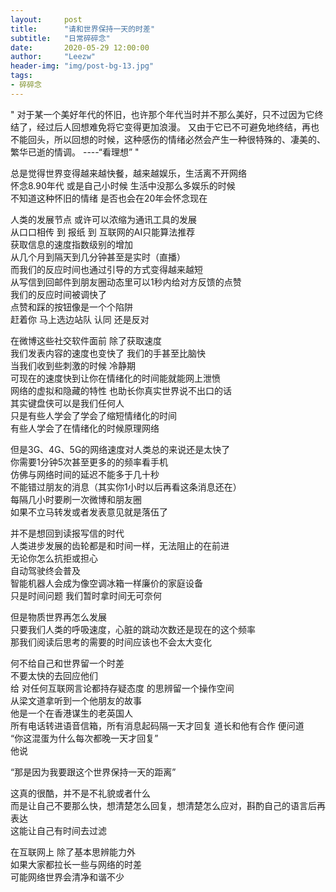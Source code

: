 ```yaml
---
layout:     post
title:      "请和世界保持一天的时差"
subtitle:   "日常碎碎念"
date:       2020-05-29 12:00:00
author:     "Leezw"
header-img: "img/post-bg-13.jpg"
tags:
- 碎碎念
---
```



>     
"
对于某一个美好年代的怀旧，也许那个年代当时并不那么美好，只不过因为它终结了，经过后人回想难免将它变得更加浪漫。
又由于它已不可避免地终结，再也不能回头，所以回想的时候，这种感伤的情绪必然会产生一种很特殊的、凄美的、繁华已逝的情调。
----“看理想”
"

总是觉得世界变得越来越快餐，越来越娱乐，生活离不开网络     
怀念8.90年代 或是自己小时候 生活中没那么多娱乐的时候     
不知道这种怀旧的情绪 是否也会在20年会怀念现在     

人类的发展节点 或许可以浓缩为通讯工具的发展     
从口口相传 到 报纸 到 互联网的AI只能算法推荐     
获取信息的速度指数级别的增加     
从几个月到隔天到几分钟甚至是实时（直播）     
而我们的反应时间也通过引导的方式变得越来越短     
从写信到回邮件到朋友圈动态里可以1秒内给对方反馈的点赞     
我们的反应时间被调快了     
点赞和踩的按钮像是一个个陷阱     
赶着你
马上选边站队 认同 还是反对     

在微博这些社交软件面前 除了获取速度      
我们发表内容的速度也变快了 我们的手甚至比脑快     
当我们收到些刺激的时候 冷静期     
可现在的速度快到让你在情绪化的时间能就能网上泄愤     
网络的虚拟和隐藏的特性 也助长你真实世界说不出口的话     
其实键盘侠可以是我们任何人     
只是有些人学会了学会了缩短情绪化的时间     
有些人学会了在情绪化的时候原理网络     

但是3G、4G、5G的网络速度对人类总的来说还是太快了     
你需要1分钟5次甚至更多的的频率看手机     
仿佛与网络时间的延迟不能多于几十秒     
不能错过朋友的消息（其实你1小时以后再看这条消息还在）     
每隔几小时要刷一次微博和朋友圈     
如果不立马转发或者发表意见就是落伍了     

并不是想回到读报写信的时代     
人类进步发展的齿轮都是和时间一样，无法阻止的在前进     
无论你怎么抗拒或担心      
自动驾驶终会普及     
智能机器人会成为像空调冰箱一样廉价的家庭设备     
只是时间问题 我们暂时拿时间无可奈何     

但是物质世界再怎么发展     
只要我们人类的呼吸速度，心脏的跳动次数还是现在的这个频率     
那我们阅读后思考的需要的时间应该也不会太大变化     

何不给自己和世界留一个时差     
不要太快的去回应他们     
给 对任何互联网言论都持存疑态度 的思辨留一个操作空间     
从梁文道拿听到一个他朋友的故事     
他是一个在香港谋生的老英国人     
所有电话转进语音信箱，所有消息起码隔一天才回复 道长和他有合作 便问道     
“你这混蛋为什么每次都晚一天才回复”     
他说

“那是因为我要跟这个世界保持一天的距离”     

这真的很酷，并不是不礼貌或者什么     
而是让自己不要那么快，想清楚怎么回复，想清楚怎么应对，斟酌自己的语言后再表达     
这能让自己有时间去过滤     

在互联网上 除了基本思辨能力外      
如果大家都拉长一些与网络的时差     
可能网络世界会清净和谐不少     





